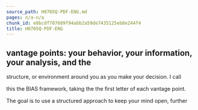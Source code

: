 ```yaml
---
source_path: H0705Q-PDF-ENG.md
pages: n/a-n/a
chunk_id: e0bcdf707609f94abb2a59de7435125eb8e244f4
title: H0705Q-PDF-ENG
---
```

## vantage points: your behavior, your information, your analysis, and the

structure, or environment around you as you make your decision. I call

this the BIAS framework, taking the the ﬁrst letter of each vantage point.

The goal is to use a structured approach to keep your mind open, further

